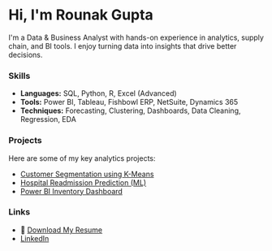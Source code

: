 # Hi, I'm Rounak Gupta

I'm a Data & Business Analyst with hands-on experience in analytics, supply chain, and BI tools. I enjoy turning data into insights that drive better decisions.

### Skills
- **Languages:** SQL, Python, R, Excel (Advanced)
- **Tools:** Power BI, Tableau, Fishbowl ERP, NetSuite, Dynamics 365
- **Techniques:** Forecasting, Clustering, Dashboards, Data Cleaning, Regression, EDA

### Projects
Here are some of my key analytics projects:
- [Customer Segmentation using K-Means](https://github.com/rounak-gupta/customer-segmentation)
- [Hospital Readmission Prediction (ML)](https://github.com/rounak-gupta/hospital-readmission)
- [Power BI Inventory Dashboard](https://github.com/rounak-gupta/inventory-dashboard)

### Links
- 📄 [Download My Resume](https://github.com/rounak-gupta/rounak-gupta/raw/main/Rounak_Gupta_Resume.pdf)
- [LinkedIn](www.linkedin.com/in/rounak-gupta-283820158)

